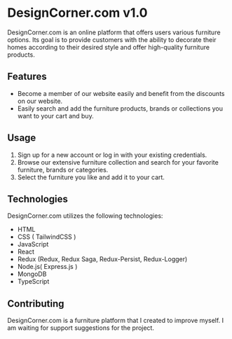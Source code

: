 
# DesignCorner.com  v1.0

DesignCorner.com is an online platform that offers users various furniture options. Its goal is to provide customers with the ability to decorate their homes according to their desired style and offer high-quality furniture products.

## Features

- Become a member of our website easily and benefit from the discounts on our website.
- Easily search and add the furniture products, brands or collections you want to your cart and buy.

## Usage

1. Sign up for a new account or log in with your existing credentials.
2.   Browse our extensive furniture collection and search for your favorite furniture, brands or categories.
3. Select the furniture you like and add it to your cart.

## Technologies

DesignCorner.com utilizes the following technologies:

- HTML
- CSS ( TailwindCSS )
- JavaScript
- React
- Redux (Redux, Redux Saga, Redux-Persist, Redux-Logger) 
- Node.js( Express.js )
- MongoDB
- TypeScript


## Contributing

DesignCorner.com is a furniture platform that I created to improve myself. I am waiting for support suggestions for the project.